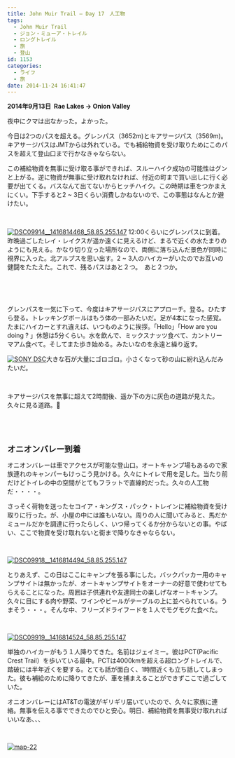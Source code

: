 ```yaml
---
title: John Muir Trail – Day 17　人工物
tags:
  - John Muir Trail
  - ジョン・ミューア・トレイル
  - ロングトレイル
  - 旅
  - 登山
id: 1153
categories:
  - ライフ
  - 旅
date: 2014-11-24 16:41:47
---
```


**2014年9月13日  Rae Lakes → Onion Valley**

夜中にクマは出なかった。よかった。

今日は2つのパスを超える。グレンパス（3652m)とキアサージパス（3569m)。キアサージパスはJMTからは外れている。でも補給物資を受け取りためにこのパスを超えて登山口まで行かなきゃならない。

この補給物資を無事に受け取る事ができれば、スルーハイク成功の可能性はグンと上がる。逆に物資が無事に受け取れなければ、付近の町まで買い出しに行く必要が出てくる。バスなんて出てないからヒッチハイク。この時期は車をつかまえにくい。下手すると2 ~ 3日くらい消費しかねないので、この事態はなんとか避けたい。

&nbsp;

[![DSC09914__1416814468_58.85.255.147](http://mountainboy.boo.jp/wordpress/wp-content/uploads/2014/11/DSC09914__1416814468_58.85.255.147.jpg)](http://mountainboy.boo.jp/wordpress/wp-content/uploads/2014/11/DSC09914__1416814468_58.85.255.147.jpg)
12:00くらいにグレンパスに到着。昨晩過ごしたレイ・レイクスが遥か遠くに見えるけど、まるで近くの水たまりのようにも見える。かなり切り立った場所なので、両側に落ち込んだ景色が同時に視界に入った。北アルプスを思い出す。2 ~ 3人のハイカーがいたのでお互いの健闘をたたえた。これで、残るパスはあと２つ。　あと２つか。

&nbsp;

&nbsp;

グレンパスを一気に下って、今度はキアサージパスにアプローチ。登る。ひたすら登る。トレッキングポールはもう体の一部みたいだ。足が4本になった感覚。たまにハイカーとすれ違えば、いつものように挨拶。「Hello」「How are you doing ? 」休憩は5分くらい。水を飲んで、ミックスナッツ食べて、カントリーマアム食べて。そしてまた歩き始める。みたいなのを永遠と繰り返す。

[![SONY DSC](http://mountainboy.boo.jp/wordpress/wp-content/uploads/2014/11/DSC09924.jpg)](http://mountainboy.boo.jp/wordpress/wp-content/uploads/2014/11/DSC09924.jpg)大きな石が大量にゴロゴロ。小さくなって砂の山に紛れ込んだみたいだ。

&nbsp;

キアサージパスを無事に超えて2時間後、遥か下の方に灰色の道路が見えた。久々に見る道路。

&nbsp;

&nbsp;

**<span style="font-size: 14pt;">オニオンバレー到着</span>**

オニオンバレーは車でアクセスが可能な登山口。オートキャンプ場もあるので家族連れのキャンパーもけっこう見かける。久々にトイレで用を足した。当たり前だけどトイレの中の空間がとてもフラットで直線的だった。久々の人工物だ・・・・。

さっそく荷物を送ったセコイア・キングス・パック・トレインに補給物資を受け取りに行った。が、小屋の中には誰もいない。周りの人に聞いてみると、馬だかミュールだかを調達に行ったらしく、いつ帰ってくるか分からないとの事。やばい、ここで物資を受け取れないと街まで降りなきゃならない。

&nbsp;

[![DSC09918__1416814494_58.85.255.147](http://mountainboy.boo.jp/wordpress/wp-content/uploads/2014/11/DSC09918__1416814494_58.85.255.147.jpg)](http://mountainboy.boo.jp/wordpress/wp-content/uploads/2014/11/DSC09918__1416814494_58.85.255.147.jpg)

とりあえず、この日はここにキャンプを張る事にした。バックパッカー用のキャンプサイトは無かったが、オートキャンプサイトをオーナーの好意で使わせてもらえることになった。周囲は子供連れや友達同士の楽しげなオートキャンプ。久々に目にする肉や野菜、ワインやビールがテーブルの上に並べられている。うまそう・・・。そんな中、フリーズドライフードを１人でモグモグた食べた。

&nbsp;

[![DSC09919__1416814524_58.85.255.147](http://mountainboy.boo.jp/wordpress/wp-content/uploads/2014/11/DSC09919__1416814524_58.85.255.147.jpg)](http://mountainboy.boo.jp/wordpress/wp-content/uploads/2014/11/DSC09919__1416814524_58.85.255.147.jpg)

単独のハイカーがもう１人降りてきた。名前はジェイミー。彼はPCT(Pacific Crest Trail）を歩いている最中。PCTは4000kmを超える超ロングトレイルで、踏破には半年近くを要する。とても話が面白く、1時間近くも立ち話してしまった。彼も補給のために降りてきたが、車を捕まえることができずここで過ごしていた。

オニオンバレーにはAT&amp;Tの電波がギリギリ届いていたので、久々に家族に連絡。無事を伝える事でできたのでひと安心。明日、補給物資を無事受け取れればいいなあ、、、

&nbsp;

[![map-22](http://mountainboy.boo.jp/wordpress/wp-content/uploads/2014/11/map-22.png)](http://mountainboy.boo.jp/wordpress/wp-content/uploads/2014/11/map-22.png)